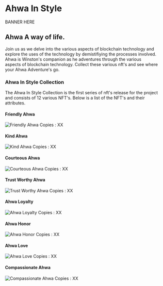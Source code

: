 # Ahwa In Style

BANNER HERE

## Ahwa A way of life.
Join us as we delve into the various aspects of blockchain technology and explore the uses of the technology by demistifiying the processes involved. Ahwa is Winston's companion as he adventures through the various aspects of blockchain technology. Collect these various nft's and see where your Ahwa Adventure's go.


### Ahwa In Style Collection
The Ahwa In Style Collection is the first series of nft's release for the project and consists of 12 various NFT's. Below is a list of the NFT's and their attributes.


#### Friendly Ahwa
![Friendly Ahwa](https://ipfs.io/ipfs/bafybeibpik4mvymncqaq2fk3s4y4wgpludy56y7chqws4a2sonxabnt7tu/image.png)
Copies : XX


#### Kind Ahwa
![Kind Ahwa](https://ipfs.io/ipfs/bafybeieywipxwbwfkbt5gf5ngibg6edjwpwmem5mdklc7px4lb5i63fcru/image.png)
Copies : XX


#### Courteous Ahwa
![Courteous Ahwa](https://ipfs.io/ipfs/bafybeibrmcvuw7fsv7a6hophkyjl6wka2vb336yldyyqp4c262c2txhw54/image.png)
Copies : XX


#### Trust Worthy Ahwa
![Trust Worthy Ahwa](https://ipfs.io/ipfs/bafybeibb5hz3ocaxo55dcnzhebky5jzir6qygrr3zu55na2bht5dsyfepu/image.png)
Copies : XX


#### Ahwa Loyalty
![Ahwa Loyalty](https://ipfs.io/ipfs/bafybeial66rr6opzoewkvbpr37jfdzfq4b6vwgtdti2wxtrbqgf4mqbhqe/image.png)
Copies : XX


#### Ahwa Honor
![Ahwa Honor](https://ipfs.io/ipfs/bafybeiay4uya2gmg3gqvwwmwbcjxobmbagjf7ywl654nxrxum3zglzsgbe/image.png)
Copies : XX


#### Ahwa Love
![Ahwa Love](https://ipfs.io/ipfs/bafybeie4dzmdaepanzv5x5rkv4wsq63qsgz6mxwxepop6mi7raqptxpjlq/image.png)
Copies : XX


#### Compassionate Ahwa
![Compassionate Ahwa](https://ipfs.io/ipfs/bafybeibtfxkfbqgxilgexk6xncvqeeavhzb54uffl4dhlltilexpniehce/image.png)
Copies : XX

